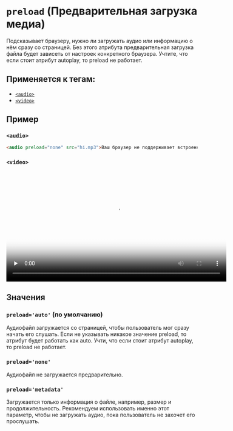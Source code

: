 # `preload` (Предварительная загрузка медиа)

Подсказывает браузеру, нужно ли загружать аудио или информацию о нём сразу со страницей. Без этого атрибута предварительная загрузка файла будет зависеть от настроек конкретного браузера. Учтите, что если стоит атрибут autoplay, то preload не работает.

## Применяется к тегам:

- [`<audio>`](<../TAGS MEDIA/audio (АУДИО).md>)
- [`<video>`](<../TAGS MEDIA/video (ВИДЕО).md>)

## Пример

### `<audio>`

```html
<audio preload="none" src="hi.mp3">Ваш браузер не поддерживает встроенное аудио.</audio>
```

### `<video>`

<video preload="none" src="frontend.mp4" poster="frontend.jpg" width="580">
  Простите, но ваш браузер не поддерживает встроенные видео.
</video>

## Значения

### `preload='auto'` (по умолчанию)

Аудиофайл загружается со страницей, чтобы пользователь мог сразу начать его слушать. Если не указывать никакое значение preload, то атрибут будет работать как auto. Учти, что если стоит атрибут autoplay, то preload не работает.

### `preload='none'`

Аудиофайл не загружается предварительно.

### `preload='metadata'`

Загружается только информация о файле, например, размер и продолжительность. Рекомендуем использовать именно этот параметр, чтобы не загружать аудио, пока пользователь не захочет его прослушать.
